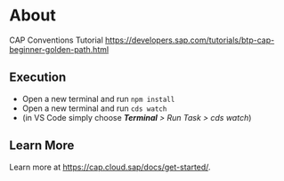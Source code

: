 # About

CAP Conventions Tutorial
https://developers.sap.com/tutorials/btp-cap-beginner-golden-path.html


## Execution
- Open a new terminal and run `npm install` 
- Open a new terminal and run `cds watch` 
- (in VS Code simply choose _**Terminal** > Run Task > cds watch_)

## Learn More

Learn more at https://cap.cloud.sap/docs/get-started/.

